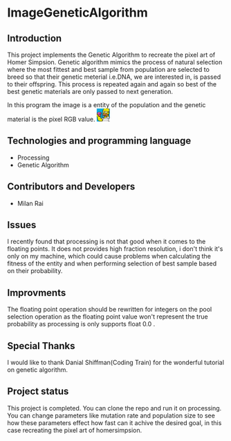 # ImageGeneticAlgorithm

## Introduction
This project implements the Genetic Algorithm to recreate the pixel art of Homer Simpsion. Genetic algorithm
mimics the process of natural selection where the most fittest and best sample from population are selected
to breed so that their genetic meterial i.e.DNA, we are interested in, is passed to their offspring. This process
is repeated again and again so best of the best genetic materials are only passed to next generation.

In this program the image is a entity of the population and the genetic material is the pixel RGB value.
<img src="https://raw.githubusercontent.com/KurejiMilan/HomerImageGeneticAlgorithm/master/homerImageGeneticAlgorithm/homer.png"
alt="homer pixel art" height="30px" width="30px">

## Technologies and programming language 
* Processing
* Genetic Algorithm

## Contributors and Developers
* Milan Rai

## Issues
I recently found that processing is not that good when it comes to the floating points. It does not provides
high fraction resolution, i don't think it's only on my machine, which could cause problems when calculating
the fitness of the entity and when performing selection of best sample based on their probability.

## Improvments
The floating point operation should be rewritten for integers on the pool selection operation as the
floating point value won't represent the true probability  as processing is only supports float 0.0 .

## Special Thanks
I would like to thank Danial Shiffman(Coding Train) for the wonderful tutorial on genetic algorithm.
 
## Project status
This project is completed. You can clone the repo and run it on processing. You can change parameters like
mutation rate and population size to see how these parameters effect how fast can it achive the desired goal,
in this case recreating the pixel art of homersimpsion.
